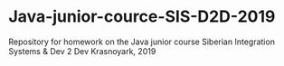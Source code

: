 # Java-junior-cource-SIS-D2D-2019

Repository for homework on the Java junior course
Siberian Integration Systems & Dev 2 Dev
Krasnoyark, 2019
